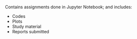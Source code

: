 Contains assignments done in Jupyter Notebook; and includes:
  - Codes
  - Plots
  - Study material
  - Reports submitted
